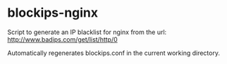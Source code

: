 blockips-nginx
==============

Script to generate an IP blacklist for nginx from the url: http://www.badips.com/get/list/http/0

Automatically regenerates blockips.conf in the current working directory.
